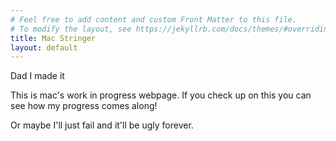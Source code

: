 ```yaml
---
# Feel free to add content and custom Front Matter to this file.
# To modify the layout, see https://jekyllrb.com/docs/themes/#overriding-theme-defaults
title: Mac Stringer
layout: default
---
```


Dad I made it



This is mac's work in progress webpage. 
If you check up on this you can see how my progress comes along!

Or maybe I'll just fail and it'll be ugly forever.